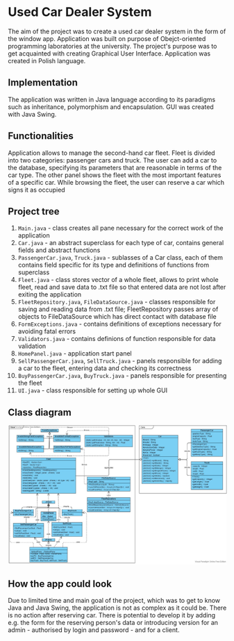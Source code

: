 # Used Car Dealer System
The aim of the project was to create a used car dealer system in the form of the window app. Application was built on purpose of Obejct-oriented programming laboratories at the university. The project's purpose was to get acquainted with creating Graphical User Interface. Application was created in Polish language.
## Implementation
The application was written in Java language according to its paradigms such as inheritance, polymorphism and encapsulation. GUI was created with Java Swing.
## Functionalities
Application allows to manage the second-hand car fleet. Fleet is divided into two categories: passenger cars and truck. The user can add a car to the database, specifying its parameters that are reasonable in terms of the car type. The other panel shows the fleet with the most important features of a specific car. While browsing the fleet, the user can reserve a car which signs it as occupied
## Project tree
1. `Main.java` - class creates all pane necessary for the correct work of the application
2. `Car.java` - an abstract superclass for each type of car, contains general fields and abstract functions
3. `PassengerCar.java`, `Truck.java` - sublasses of a Car class, each of them contains field specific for its type and definitions of functions from superclass
4. `Fleet.java` - class stores vector of a whole fleet, allows to print whole fleet, read and save data to .txt file so that entered data are not lost after exiting the application
5. `FleetRepository.java`, `FileDataSource.java` - classes responsible for saving and reading data from .txt file; FleetRepository passes array of objects to FileDataSource which has direct contact with database file
6. `FormExceptions.java` - contains definitions of exceptions necessary for avoiding fatal errors
7. `Validators.java` - contains definions of function responsible for data validation
8. `HomePanel.java` - application start panel
9. `SellPassengerCar.java`, `SellTruck.java` - panels responsible for adding a car to the fleet, entering data and checking its correctness
10. `BuyPassengerCar.java`, `BuyTruck.java` - panels responsible for presenting the fleet
11. `UI.java` - class responsible for setting up whole GUI 
## Class diagram
![Used Car DealerSystem UML Diagram](https://github.com/mariakax3/UsedCarDealer/blob/main/UsedCarDealer.jpg?raw=true)
## How the app could look
Due to limited time and main goal of the project, which was to get to know Java and Java Swing, the application is not as complex as it could be. There is no action after reserving car. There is potential to develop it by adding e.g. the form for the reserving person's data or introducing version for an admin - authorised by login and password - and for a client.